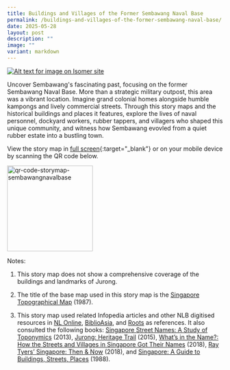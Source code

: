 ```yaml
---
title: Buildings and Villages of the Former Sembawang Naval Base
permalink: /buildings-and-villages-of-the-former-sembawang-naval-base/
date: 2025-05-28
layout: post
description: ""
image: ""
variant: markdown
---
```

[![Alt text for image on Isomer site](/images/storymap-image-sembawangnavalbase.jpg)](https://go.gov.sg/navalbasestorymap)

Uncover Sembawang's fascinating past, focusing on the former Sembawang Naval Base. More than a strategic military outpost, this area was a vibrant location. Imagine grand colonial homes alongside humble kampongs and lively commercial streets. Through this story maps and the historical buildings and places it features, explore the lives of naval personnel, dockyard workers, rubber tappers, and villagers who shaped this unique community, and witness how Sembawang evovled from a quiet rubber estate into a bustling town.

View the story map in [full screen](https://go.gov.sg/navalbasestorymap){:target="_blank"} or on your mobile device by scanning the QR code below.

<img src="/images/qr-code-storymap-sembawangnavalbase.jpg" alt="qr-code-storymap-sembawangnavalbase" style="width:200px;">

Notes:
1. This story map does not show a comprehensive coverage of the buildings and landmarks of Jurong.

2. The title of the base map used in this story map is the [Singapore Topographical Map]( https://www.nas.gov.sg/archivesonline/maps_building_plans/record-details/fb66894d-115c-11e3-83d5-0050568939ad) (1987).

3. This story map used related Infopedia articles and other NLB digitised resources in [NL Online](https://www.nlb.gov.sg/main/nlonline), [BiblioAsia](https://www.nlb.gov.sg/Browse/BiblioAsia.aspx), and [Roots](https://www.roots.sg/) as references. It also consulted the following books: [Singapore Street Names: A Study of Toponymics](https://eservice.nlb.gov.sg/item_holding.aspx?bid=200123850) (2013), [Jurong: Heritage Trail](https://eservice.nlb.gov.sg/item_holding.aspx?bid=202056554) (2015), [What’s in the Name?: How the Streets and Villages in Singapore Got Their Names](https://eservice.nlb.gov.sg/item_holding.aspx?bid=202924449) (2018), [Ray Tyers’ Singapore: Then &amp; Now](https://eservice.nlb.gov.sg/item_holding.aspx?bid=203784837) (2018), and [Singapore: A Guide to Buildings, Streets, Places](http://eservice.nlb.gov.sg/item_holding.aspx?bid=4712298) (1988).